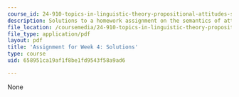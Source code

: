 ```yaml
---
course_id: 24-910-topics-in-linguistic-theory-propositional-attitudes-spring-2009
description: Solutions to a homework assignment on the semantics of attitude predicates.
file_location: /coursemedia/24-910-topics-in-linguistic-theory-propositional-attitudes-spring-2009/658951ca19af1f8be1fd9543f58a9ad6_MIT24_910s09_sol_assn03.pdf
file_type: application/pdf
layout: pdf
title: 'Assignment for Week 4: Solutions'
type: course
uid: 658951ca19af1f8be1fd9543f58a9ad6

---
```

None